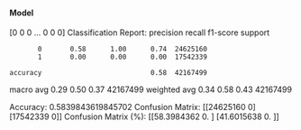 #### Model
[0 0 0 ... 0 0 0]
Classification Report:
              precision    recall  f1-score   support

           0       0.58      1.00      0.74  24625160
           1       0.00      0.00      0.00  17542339

    accuracy                           0.58  42167499
   macro avg       0.29      0.50      0.37  42167499
weighted avg       0.34      0.58      0.43  42167499

Accuracy: 0.5839843619845702
Confusion Matrix:
[[24625160        0]
 [17542339        0]]
Confusion Matrix (%):
[[58.3984362  0.       ]
 [41.6015638  0.       ]]
